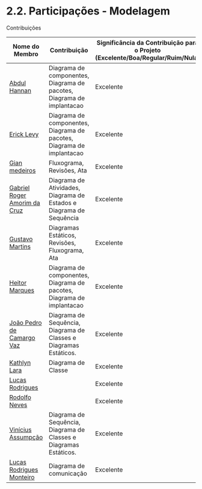 # 2.2. Participações - Modelagem

Contribuições 

|Nome do Membro | Contribuição | Significância da Contribuição para o Projeto (Excelente/Boa/Regular/Ruim/Nula) |
| -- | -- | -- |
| [Abdul Hannan](https://github.com/hannanhunny01) | Diagrama de componentes, Diagrama de pacotes, Diagrama de implantacao  | Excelente |
| [Erick Levy](https://github.com/Ericklevy) | Diagrama de componentes, Diagrama de pacotes, Diagrama de implantacao | Excelente |
| [Gian medeiros](https://github.com/GianMedeiros) | Fluxograma, Revisões, Ata | Excelente |
| [Gabriel Roger Amorim da Cruz](https://github.com/GabrielRoger07) | Diagrama de Atividades, Diagrama de Estados e Diagrama de Sequência | Excelente |
| [Gustavo Martins](https://github.com/gustavomartins-github) | Diagramas Estáticos, Revisões, Fluxograma, Ata| Excelente |
| [Heitor Marques](https://github.com/heitormsb) | Diagrama de componentes, Diagrama de pacotes, Diagrama de implantacao | Excelente |
| [João Pedro de Camargo Vaz](https://github.com/JoaoPedro0803) |  Diagrama de Sequência, Diagrama de Classes e Diagramas Estáticos. | Excelente |
| [Kathlyn Lara](https://github.com/klmurussi)  | Diagrama de Classe |  Excelente |
| [Lucas Rodrigues](https://github.com/nickby2) |  |  Excelente |
| [Rodolfo Neves](https://github.com/roddas) | |  Excelente |
| [Vinícius Assumpção](https://github.com/viniman27) |  Diagrama de Sequência, Diagrama de Classes e Diagramas Estáticos.  | Excelente |
| [Lucas Rodrigues Monteiro](https://github.com/nickby2) |  Diagrama de comunicação  | Excelente |
